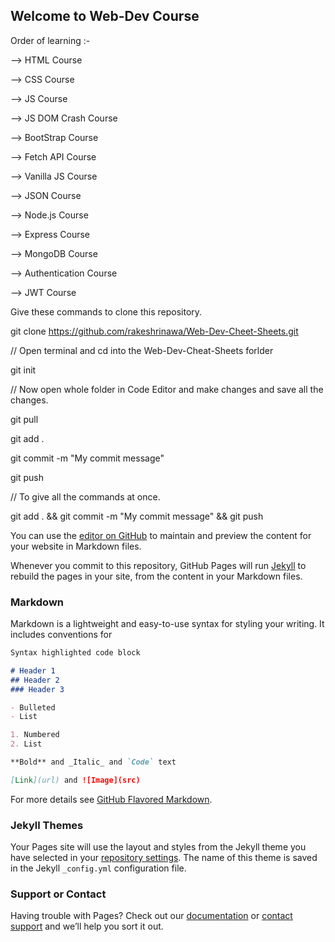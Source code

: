 ## Welcome to Web-Dev Course

Order of learning :-

--> HTML Course

--> CSS Course

--> JS Course

--> JS DOM Crash Course

-->  BootStrap Course 

--> Fetch API Course

--> Vanilla JS Course

--> JSON Course
    
--> Node.js Course

--> Express Course

--> MongoDB Course

--> Authentication Course

--> JWT Course




Give these commands to clone this repository.

git clone https://github.com/rakeshrinawa/Web-Dev-Cheet-Sheets.git

// Open terminal and cd into the Web-Dev-Cheat-Sheets forlder

git init

// Now open whole folder in Code Editor and make changes and save all the changes.

git pull

git add .

git commit -m "My commit message"

git push

// To give all the commands at once.

git add . && git commit -m "My commit message" && git push


You can use the [editor on GitHub](https://github.com/rakeshrinawa/Web-Dev-Cheet-Sheets/edit/master/README.md) to maintain and preview the content for your website in Markdown files.

Whenever you commit to this repository, GitHub Pages will run [Jekyll](https://jekyllrb.com/) to rebuild the pages in your site, from the content in your Markdown files.

### Markdown

Markdown is a lightweight and easy-to-use syntax for styling your writing. It includes conventions for

```markdown
Syntax highlighted code block

# Header 1
## Header 2
### Header 3

- Bulleted
- List

1. Numbered
2. List

**Bold** and _Italic_ and `Code` text

[Link](url) and ![Image](src)
```

For more details see [GitHub Flavored Markdown](https://guides.github.com/features/mastering-markdown/).

### Jekyll Themes

Your Pages site will use the layout and styles from the Jekyll theme you have selected in your [repository settings](https://github.com/rakeshrinawa/Web-Dev-Cheet-Sheets/settings). The name of this theme is saved in the Jekyll `_config.yml` configuration file.

### Support or Contact

Having trouble with Pages? Check out our [documentation](https://help.github.com/categories/github-pages-basics/) or [contact support](https://github.com/contact) and we’ll help you sort it out.
